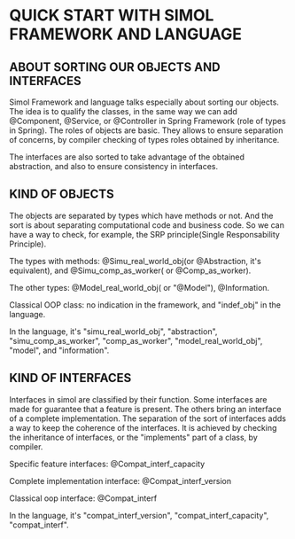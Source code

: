 # QUICK START WITH SIMOL FRAMEWORK AND LANGUAGE

## ABOUT SORTING OUR OBJECTS AND INTERFACES

Simol Framework and language talks especially about sorting our objects. The idea is to qualify the classes, in the same way we can add @Component, @Service, or @Controller in Spring Framework (role of types in Spring). The roles of objects are basic. They allows to ensure separation of concerns, by compiler checking of types roles obtained by inheritance.

The interfaces are also sorted to take advantage of the obtained abstraction, and also to ensure consistency in interfaces.

    
## KIND OF OBJECTS

The objects are separated by types which have methods or not. And the sort is about separating computational code and business code. So we can have a way to check, for example, the SRP principle(Single Responsability Principle).

The types with methods: @Simu_real_world_obj(or @Abstraction, it's equivalent), and @Simu_comp_as_worker( or @Comp_as_worker).

The other types: @Model_real_world_obj( or "@Model"), @Information.

Classical OOP class: no indication in the framework, and "indef_obj" in the language.

In the language, it's "simu_real_world_obj", "abstraction", "simu_comp_as_worker", "comp_as_worker", "model_real_world_obj", "model", and "information". 

## KIND OF INTERFACES

Interfaces in simol are classified by their function. Some interfaces are made for guarantee that a feature is present. The others bring an interface of a complete implementation. The separation of the sort of interfaces adds a way to keep the coherence of the interfaces. It is achieved by checking the inheritance of interfaces, or the "implements" part of a class, by compiler.

Specific feature interfaces: @Compat_interf_capacity

Complete implementation interface: @Compat_interf_version

Classical oop interface: @Compat_interf

In the language, it's "compat_interf_version", "compat_interf_capacity", "compat_interf".